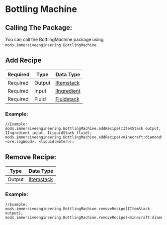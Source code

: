 # Bottling Machine

## Calling The Package:
You can call the BottlingMachine package using `mods.immersiveengineering.BottlingMachine`.

## Add Recipe
|Required  |Type     |Data Type                                			  |
|----------|---------|----------------------------------------------------|
|Required  |Output   |[IItemstack](/Vanilla/Items/IItemStack)  			  |
|Required  |Input    |[IIngredient](/Vanilla/Variable_Types/IIngredient)  |
|Required  |Fluid    |[Fluidstack](/Vanilla/Liquids/ILiquidStack)  		  |

### Example:
```
//Example:
mods.immersiveengineering.BottlingMachine.addRecipe(IItemStack output, IIngredient input, ILiquidStack fluid);
mods.immersiveengineering.BottlingMachine.addRecipe(<minecraft:diamond>, <ore:logWood>, <liquid:water>);
```


## Remove Recipe:
|Type              |Data Type                                          |
|------------------|---------------------------------------------------|
|Output            |[IItemstack](/Vanilla/Items/IItemStack)            |

### Example:
```
//Example:
mods.immersiveengineering.BottlingMachine.removeRecipe(IItemStack output);
mods.immersiveengineering.BottlingMachine.removeRecipe(<minecraft:diamond>);
```